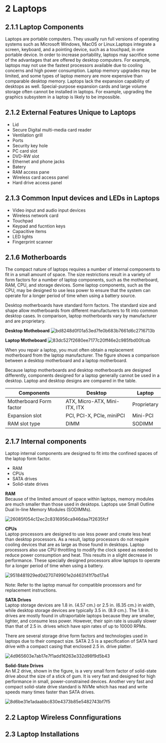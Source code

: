 # 2 Laptops
## 2.1.1 Laptop Components
Laptops are portable computers. They usually run full versions of operating systems such as Microsoft Windows, MacOS or Linux.Laptops integrate a screen, keyboard, and a pointing device, such as a touchpad, in one portable device.
In order to increase portability, laptops may sacrifice some of the advantages that are offered by desktop computers. For example, laptops may not use the fastest processors available due to cooling concerns and high power consumption. Laptop memory upgrades may be limited, and some types of laptop memory are more expensive than comparable desktop memory. Laptops lack the expansion capability of desktops as well. Special-purpose expansion cards and large volume storage often cannot be installed in laptops. For example, upgrading the graphics subsystem in a laptop is likely to be impossible.

## 2.1.2 External Features Unique to Laptops
- Lid
- Secure Digital multi-media card reader
- Ventilation grill
- Ports
- Security key hole
- PC card slot
- DVD-RW slot
- Ethernet and phone jacks
- Batery
- RAM access pane
- Wireless card access panel
- Hard drive access panel

## 2.1.3 Common Input devices and LEDs in Laptops
- Video input and audio input devices
- Wireless network card
- Touchpad
- Keypad and fucntion keys
- Capacitive items
- LED lights
- Fingerprint scanner

## 2.1.6 Motherboards
The compact nature of laptops requires a number of internal components to fit in a small amount of space. The size restrictions result in a variety of form factors for a number of laptop components, such as the motherboard, RAM, CPU, and storage devices. Some laptop components, such as the CPU, may be designed to use less power to ensure that the system can operate for a longer period of time when using a battery source.

Desktop motherboards have standard form factors. The standard size and shape allow motherboards from different manufacturers to fit into common desktop cases. In comparison, laptop motherboards vary by manufacturer and are proprietary.

**Desktop Motheboard**
![bd8248d0f01a53ed7fe0b683b7661d6c2716713b](https://github.com/user-attachments/assets/2472fe6c-12a9-4dbc-8608-03b6ab1e97f5)

**Laptop Motheboard**
![83dc527f2680ee7177c20ff46e2c985fbd00fcab](https://github.com/user-attachments/assets/639015bb-a16f-45e6-96fa-ee391a36e685)


When you repair a laptop, you must often obtain a replacement motherboard from the laptop manufacturer. The figure shows a comparison between a desktop motherboard and a laptop motherboard.

Because laptop motherboards and desktop motherboards are designed differently, components designed for a laptop generally cannot be used in a desktop. Laptop and desktop designs are compared in the table.

|Components|Desktop|Laptop|
|--------|----|----|
|Motherboard Form factor|ATX, Micro-ATX, Mini-ITX, ITX|Proprietary|
|Expansion slot|PCI, PCI-X, PCIe, miniPCI|Mini-PCI|
|RAM slot type|DIMM|SODIMM|

## 2.1.7 Internal components
Laptop internal components are designed to fit into the confined spaces of the laptop form factor.
- RAM
- CPUs
- SATA drives
- Solid-state drives

**RAM** <br>
Because of the limited amount of space within laptops, memory modules are much smaller than those used in desktops. Laptops use Small Outline Dual In-line Memory Modules (SODIMMs).

![26085f054c12ec2c8316956ca946daa7f2635fcf](https://github.com/user-attachments/assets/97fa8da0-64c1-433e-8607-663fa48243c7)


**CPUs** <br>
Laptop processors are designed to use less power and create less heat than desktop processors. As a result, laptop processors do not require cooling devices that are as large as those found in desktops. Laptop processors also use CPU throttling to modify the clock speed as needed to reduce power consumption and heat. This results in a slight decrease in performance. These specially designed processors allow laptops to operate for a longer period of time when using a battery.

![9518481929ed0d270749901e2d463141f7bd17a4](https://github.com/user-attachments/assets/e63d13f0-b9b7-443e-b97c-3713ab0f8608)

Note: Refer to the laptop manual for compatible processors and for replacement instructions. 

**SATA Drives** <br>
Laptop storage devices are 1.8 in. (4.57 cm.) or 2.5 in. (6.35 cm.) in width, while desktop storage devices are typically 3.5 in. (8.9 cm.). The 1.8 in. drives are mostly found in ultraportable laptops because they are smaller, lighter, and consume less power. However, their spin rate is usually slower than that of 2.5 in. drives which have spin rates of up to 10000 RPMs.

There are several storage drive form factors and technologies used in laptops due to their compact size. SATA 2.5 is a specification of SATA hard drive with a compact casing that enclosed 2.5 in. drive platter.

![4d965603e7ab17e7f1add16263e332d98f9d5b43](https://github.com/user-attachments/assets/2490f573-30f1-4d15-8e92-a9ad1c70cdf8)

**Solid-State Drives** <br>
An M.2 drive, shown in the figure, is a very small form factor of solid-state drive about the size of a stick of gum. It is very fast and designed for high performance in small, power-constrained devices. Another very fast and compact solid-state drive standard is NVMe which has read and write speeds many times faster than SATA drives.

![8d6be31e1adaabbc830e4373b85e5482743bf7f5](https://github.com/user-attachments/assets/c7fa1c30-4ac4-4fb2-9e96-0e60179f2ddc)

## 2.2 Laptop Wireless Connfigurations

## 2.3 Laptop Installations

